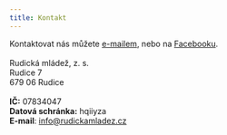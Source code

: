 ```yaml
---
title: Kontakt
---
```


Kontaktovat nás můžete [e-mailem](mailto:info@rudickamladez.cz), nebo na [Facebooku](https://www.facebook.com/rudickamladez.cz/).
\
\
Rudická mládež, z. s.\
Rudice 7\
679 06 Rudice\
\
**IČ:** 07834047\
**Datová schránka:** hqiiyza\
**E-mail**: info@rudickamladez.cz
